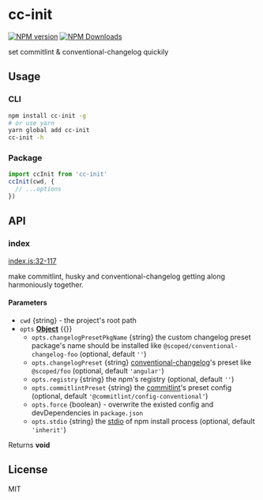 # cc-init

<!--
[![build status](https://img.shields.io/travis/imcuttle/cc-init/master.svg?style=flat-square)](https://travis-ci.org/imcuttle/cc-init)
[![Test coverage](https://img.shields.io/codecov/c/github/imcuttle/cc-init.svg?style=flat-square)](https://codecov.io/github/imcuttle/cc-init?branch=master)
-->

[![NPM version](https://img.shields.io/npm/v/cc-init.svg?style=flat-square)](https://www.npmjs.com/package/cc-init)
[![NPM Downloads](https://img.shields.io/npm/dm/cc-init.svg?style=flat-square&maxAge=43200)](https://www.npmjs.com/package/cc-init)

set commitlint & conventional-changelog quickily

## Usage

### CLI

```bash
npm install cc-init -g
# or use yarn
yarn global add cc-init
cc-init -h
```

### Package

```javascript
import ccInit from 'cc-init'
ccInit(cwd, {
  // ...options
})
```

## API

<!-- Generated by documentation.js. Update this documentation by updating the source code. -->

### index

[index.js:32-117](https://github.com/imcuttle/cc-init/blob/a8c8943da9482576765e2f503cff907c0b7ac781/index.js#L32-L117 'Source code on GitHub')

make commitlint, husky and conventional-changelog getting along harmoniously together.

#### Parameters

- `cwd` {string} - the project's root path
- `opts` **[Object](https://developer.mozilla.org/docs/Web/JavaScript/Reference/Global_Objects/Object)** {{}}
  - `opts.changelogPresetPkgName` {string}
    the custom changelog preset package's name should be installed
    like `@scoped/conventional-changelog-foo` (optional, default `''`)
  - `opts.changelogPreset` {string}
    [conventional-changelog](https://github.com/conventional-changelog)'s preset
    like `@scoped/foo` (optional, default `'angular'`)
  - `opts.registry` {string} the npm's registry (optional, default `''`)
  - `opts.commitlintPreset` {string}
    the [commitlint](https://github.com/marionebl/commitlint)'s preset config (optional, default `'@commitlint/config-conventional'`)
  - `opts.force` {boolean} - overwrite the existed config and devDependencies in `package.json`
  - `opts.stdio` {string}
    the [stdio](https://nodejs.org/dist/latest-v7.x/docs/api/child_process.html#child_process_options_stdio) of npm install process (optional, default `'inherit'`)

Returns **void**

## License

MIT
